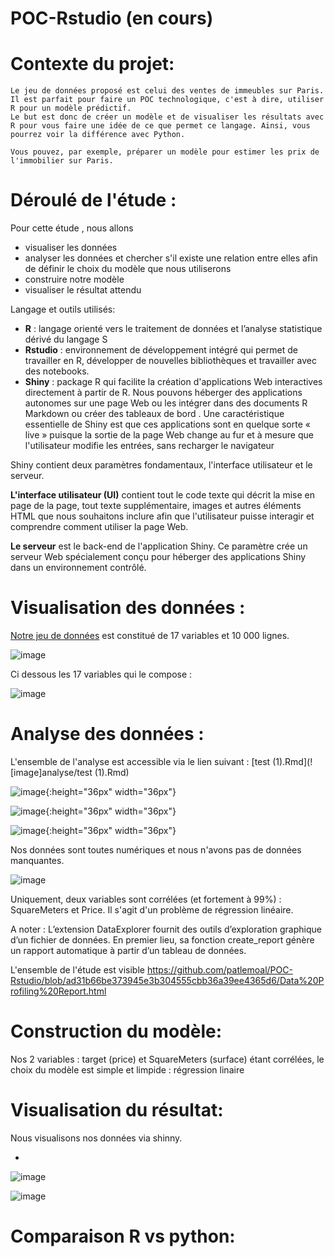 # POC-Rstudio (en cours)


# Contexte du projet: 


```
Le jeu de données proposé est celui des ventes de immeubles sur Paris. Il est parfait pour faire un POC technologique, c'est à dire, utiliser R pour un modèle prédictif. 
Le but est donc de créer un modèle et de visualiser les résultats avec R pour vous faire une idée de ce que permet ce langage. Ainsi, vous pourrez voir la différence avec Python.

Vous pouvez, par exemple, préparer un modèle pour estimer les prix de l'immobilier sur Paris.
```



# Déroulé de l'étude :

Pour cette étude , nous allons
-   visualiser les données
-   analyser les données  et chercher s'il existe une relation entre elles afin de définir le choix du modèle que nous utiliserons
-   construire notre modèle
-   visualiser le résultat attendu

Langage et  outils utilisés:

  - **R** : langage orienté vers le traitement de données et l’analyse statistique dérivé du langage S
  - **Rstudio** : environnement de développement intégré qui permet de travailler en R, développer de nouvelles bibliothèques et travailler avec des notebooks.
  - **Shiny** : package R qui facilite la création d'applications Web interactives directement à partir de R. Nous pouvons héberger des applications autonomes sur une page Web ou les intégrer dans des documents R Markdown ou créer des tableaux de bord . Une caractéristique essentielle de Shiny est que ces applications sont en quelque sorte « live » puisque la sortie de la page Web change au fur et à mesure que l'utilisateur modifie les entrées, sans recharger le navigateur
  
  Shiny contient deux paramètres fondamentaux, l'interface utilisateur et le serveur. 

  **L'interface utilisateur (UI)** contient tout le code texte qui décrit la mise en page de la page, tout texte supplémentaire, images et autres éléments HTML que nous          souhaitons inclure afin que l'utilisateur puisse interagir et comprendre comment utiliser la page Web. 

  **Le serveur** est le back-end de l'application Shiny. Ce paramètre crée un serveur Web spécialement conçu pour héberger des applications Shiny dans un environnement contrôlé.







# Visualisation des données :

[Notre jeu de données](https://github.com/patlemoal/POC-Rstudio/blob/85bb579e5cfce50edbea83fba3d632287ca51d1c/data/prices.csv) est constitué de  17 variables et 10 000 lignes. 

![image](analyse/donnees.PNG)

Ci dessous les 17 variables qui le compose :

![image](analyse/variable.PNG)




# Analyse des données :

L'ensemble de l'analyse est accessible via le lien suivant : [test (1).Rmd](![image]analyse/test (1).Rmd)

![image](analyse/analyse.PNG){:height="36px" width="36px"}

![image](analyse/donnesmanquantes.PNG){:height="36px" width="36px"}

![image](analyse/correlation.PNG){:height="36px" width="36px"}



Nos données sont toutes numériques et nous n'avons pas de données manquantes.


![image](analyse/grapcorel.PNG)


Uniquement, deux variables sont corrélées (et fortement à 99%) : 
  SquareMeters et Price. 
Il s'agit d'un problème de régression linéaire.

A noter : 
L’extension DataExplorer fournit des outils d’exploration graphique d’un fichier de données. En premier lieu, sa fonction create_report génère un rapport automatique à partir d’un tableau de données.

L'ensemble de l'étude est visible https://github.com/patlemoal/POC-Rstudio/blob/ad31b66be373945e3b304555cbb36a39ee4365d6/Data%20Profiling%20Report.html



# Construction du modèle: 


Nos 2 variables :  target (price) et  SquareMeters (surface) étant corrélées, le choix du modèle est simple et limpide : régression linaire





# Visualisation du résultat:

Nous visualisons nos données via shinny.



  - 


![image](resultat/tableau.PNG)


![image](resultat/prediction.PNG)




# Comparaison R vs python:







